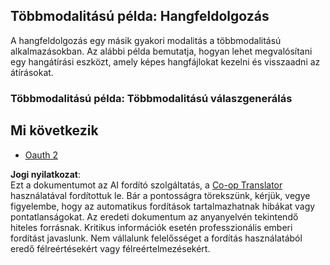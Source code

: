 <!--
CO_OP_TRANSLATOR_METADATA:
{
  "original_hash": "d0c02b421d63eeb6b261b245acc42f23",
  "translation_date": "2025-06-02T20:39:25+00:00",
  "source_file": "05-AdvancedTopics/mcp-multi-modality/README.md",
  "language_code": "hu"
}
-->
## Többmodalitású példa: Hangfeldolgozás

A hangfeldolgozás egy másik gyakori modalitás a többmodalitású alkalmazásokban. Az alábbi példa bemutatja, hogyan lehet megvalósítani egy hangátírási eszközt, amely képes hangfájlokat kezelni és visszaadni az átírásokat.

### Többmodalitású példa: Többmodalitású válaszgenerálás

## Mi következik

- [Oauth 2](../mcp-oauth2-demo/README.md)

**Jogi nyilatkozat**:  
Ezt a dokumentumot az AI fordító szolgáltatás, a [Co-op Translator](https://github.com/Azure/co-op-translator) használatával fordítottuk le. Bár a pontosságra törekszünk, kérjük, vegye figyelembe, hogy az automatikus fordítások tartalmazhatnak hibákat vagy pontatlanságokat. Az eredeti dokumentum az anyanyelvén tekintendő hiteles forrásnak. Kritikus információk esetén professzionális emberi fordítást javaslunk. Nem vállalunk felelősséget a fordítás használatából eredő félreértésekért vagy félreértelmezésekért.